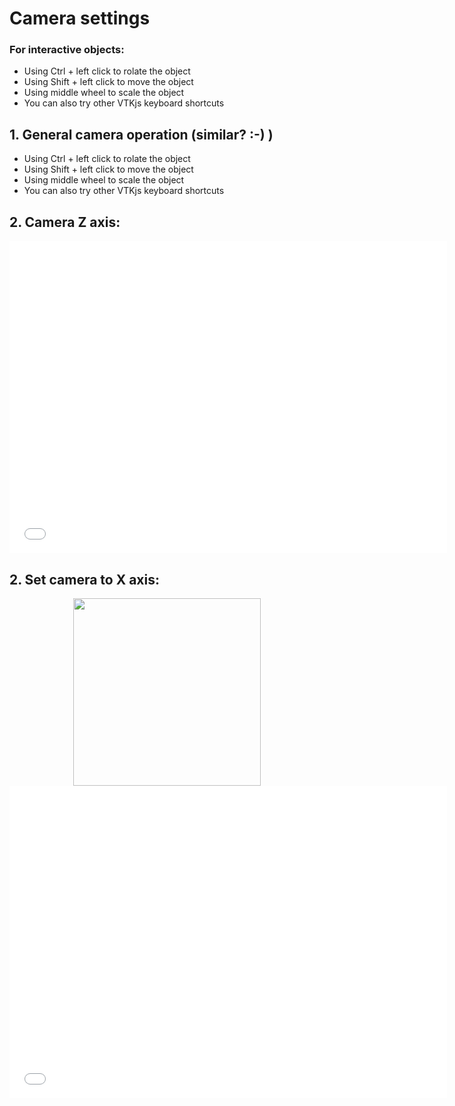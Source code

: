 # Camera settings


### For interactive objects:
* Using Ctrl + left click to rolate the object
* Using Shift + left click to move the object
* Using middle wheel to scale the object
* You can also try other VTKjs keyboard shortcuts

## 1. General camera operation (similar? :-) )

* Using Ctrl + left click to rolate the object
* Using Shift + left click to move the object
* Using middle wheel to scale the object
* You can also try other VTKjs keyboard shortcuts

## 2. Camera Z axis:
<div style="text-align: center;">
<iframe width=700, height=500 frameBorder=0 seamless="seamless" scrolling="no" src="/SpinView/assets/html/camera.html"></iframe>
</div>


## 2. Set camera to X axis:

<div style="text-align: center;">
<img width=300, height=300 src="/SpinView/assets/gif/camera_x.gif" draggable="false">
</div>

<div style="text-align: center;">
<iframe width=700, height=500 frameBorder=0 seamless="seamless" scrolling="no" src="/SpinView/assets/html/camera_x.html"></iframe>
</div>
